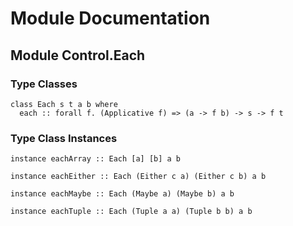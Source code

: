 # Module Documentation

## Module Control.Each

### Type Classes

    class Each s t a b where
      each :: forall f. (Applicative f) => (a -> f b) -> s -> f t


### Type Class Instances

    instance eachArray :: Each [a] [b] a b

    instance eachEither :: Each (Either c a) (Either c b) a b

    instance eachMaybe :: Each (Maybe a) (Maybe b) a b

    instance eachTuple :: Each (Tuple a a) (Tuple b b) a b



